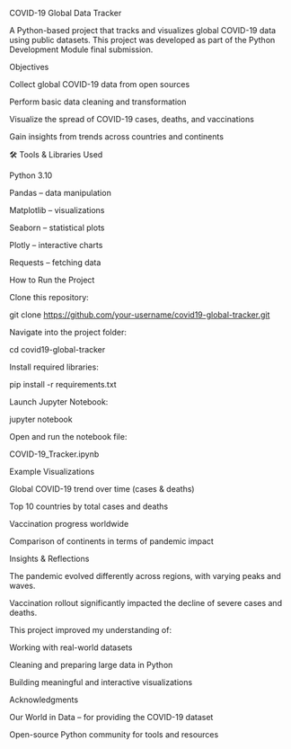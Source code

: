COVID-19 Global Data Tracker

A Python-based project that tracks and visualizes global COVID-19 data using public datasets.
This project was developed as part of the Python Development Module final submission.

 Objectives

Collect global COVID-19 data from open sources

Perform basic data cleaning and transformation

Visualize the spread of COVID-19 cases, deaths, and vaccinations

Gain insights from trends across countries and continents

🛠 Tools & Libraries Used

Python 3.10

Pandas – data manipulation

Matplotlib – visualizations

Seaborn – statistical plots

Plotly – interactive charts

Requests – fetching data

 How to Run the Project

Clone this repository:

git clone https://github.com/your-username/covid19-global-tracker.git


Navigate into the project folder:

cd covid19-global-tracker


Install required libraries:

pip install -r requirements.txt


Launch Jupyter Notebook:

jupyter notebook


Open and run the notebook file:

COVID-19_Tracker.ipynb

 Example Visualizations

Global COVID-19 trend over time (cases & deaths)

Top 10 countries by total cases and deaths

Vaccination progress worldwide

Comparison of continents in terms of pandemic impact

 Insights & Reflections

The pandemic evolved differently across regions, with varying peaks and waves.

Vaccination rollout significantly impacted the decline of severe cases and deaths.

This project improved my understanding of:

Working with real-world datasets

Cleaning and preparing large data in Python

Building meaningful and interactive visualizations

 Acknowledgments

Our World in Data
 – for providing the COVID-19 dataset

Open-source Python community for tools and resources
